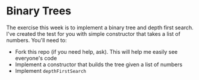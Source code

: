 # Binary Trees

The exercise this week is to implement a binary tree
and depth first search. I've created the test for you
with simple constructor that takes a list of numbers. 
You'll need to:

- Fork this repo (if you need help, ask). This will help 
me easily see everyone's code
- Implement a constructor that builds the tree given 
a list of numbers
- Implement `depthFirstSearch`
